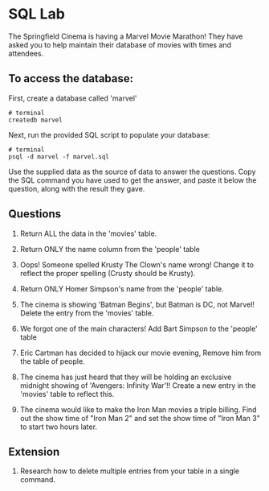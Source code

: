 # SQL Lab

The Springfield Cinema is having a Marvel Movie Marathon! They have asked you to help maintain their database of movies with times and attendees.

## To access the database:

First, create a database called 'marvel'

```
# terminal
createdb marvel
```

Next, run the provided SQL script to populate your database:

```
# terminal
psql -d marvel -f marvel.sql
```

Use the supplied data as the source of data to answer the questions. Copy the SQL command you have used to get the answer, and paste it below the question, along with the result they gave.

## Questions

1.  Return ALL the data in the 'movies' table.
<!-- -- SELECT * FROM movies -->

2.  Return ONLY the name column from the 'people' table

<!-- --SELECT name FROM people -->


3.  Oops! Someone spelled Krusty The Clown's name wrong! Change it to reflect the proper spelling (Crusty should be Krusty).

<!-- --UPDATE people SET name = 'Krusty the Clown' WHERE name = 'Crusty the Clown'; -->

4.  Return ONLY Homer Simpson's name from the 'people' table.

<!-- --SELECT name FROM people WHERE name = 'Homer Simpson'; -->


5.  The cinema is showing 'Batman Begins', but Batman is DC, not Marvel! Delete the entry from the 'movies' table.

<!-- --DELETE FROM movies WHERE title = 'Batman Begins'; -->

6.  We forgot one of the main characters! Add Bart Simpson to the 'people' table

<!-- -- INSERT INTO people (name) VALUES ('Bart Simpson'); -->

7.  Eric Cartman has decided to hijack our movie evening, Remove him from the table of people.

<!-- -- DELETE FROM people WHERE name = 'Eric Cartman'; -->

8.  The cinema has just heard that they will be holding an exclusive midnight showing of 'Avengers: Infinity War'!! Create a new entry in the 'movies' table to reflect this.

<!-- -- INSERT INTO movies (title,year,show_time) VALUES ('Avengers: Infinity War', 2018, '00:00') -->

9.  The cinema would like to make the Iron Man movies a triple billing. Find out the show time of "Iron Man 2" and set the show time of "Iron Man 3" to start two hours later.

<!-- --UPDATE movies SET show_time = '20:45' WHERE title = 'Iron Man 3'; -->


## Extension

1.  Research how to delete multiple entries from your table in a single command.

<!-- -- DELETE FROM people WHERE name = 'Itchy' OR name = 'Scratchy';

consider this as it goes through and checks that there is a name called itchy... once found it deletes this, then ignore the OR in a way that you think it will pick either itchy or scratchy but more like delete this if this or delete this if this ....  -->